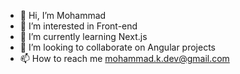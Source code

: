 - 👋 Hi, I’m Mohammad
- 👀 I’m interested in Front-end
- 🌱 I’m currently learning Next.js
- 💞️ I’m looking to collaborate on Angular projects
- 📫 How to reach me mohammad.k.dev@gmail.com


<!---
9mohammad/9mohammad is a ✨ special ✨ repository because its `README.md` (this file) appears on your GitHub profile.
You can click the Preview link to take a look at your changes.
--->

